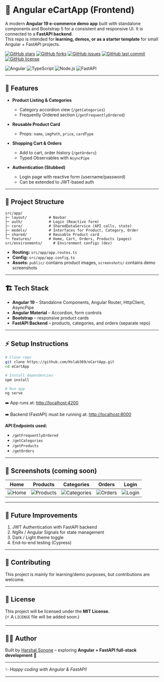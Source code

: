 # 🛒 Angular eCartApp (Frontend)

A modern **Angular 19 e-commerce demo app** built with standalone components and Bootstrap 5 for a consistent and responsive UI. It is connected to a **FastAPI backend**.  
This repo is intended for **learning, demos, or as a starter template** for small Angular + FastAPI projects.

[![GitHub stars](https://img.shields.io/github/stars/Hslab369/eCartApp?style=flat-square)](https://github.com/Hslab369/eCartApp/stargazers)
[![GitHub forks](https://img.shields.io/github/forks/Hslab369/eCartApp?style=flat-square)](https://github.com/Hslab369/eCartApp/network/members)
[![GitHub issues](https://img.shields.io/github/issues/Hslab369/eCartApp?style=flat-square)](https://github.com/Hslab369/eCartApp/issues)
[![GitHub last commit](https://img.shields.io/github/last-commit/Hslab369/eCartApp?style=flat-square)](https://github.com/Hslab369/eCartApp/commits/main)
[![GitHub license](https://img.shields.io/github/license/Hslab369/eCartApp?style=flat-square)](https://github.com/Hslab369/eCartApp/blob/main/LICENSE)

![Angular](https://img.shields.io/badge/Angular-19-DD0031?logo=angular&logoColor=white)
![TypeScript](https://img.shields.io/badge/TypeScript-5-blue?logo=typescript&logoColor=white)
![Node.js](https://img.shields.io/badge/Node.js-LTS-339933?logo=node.js&logoColor=white)
![FastAPI](https://img.shields.io/badge/FastAPI-Backend-009688?logo=fastapi&logoColor=white)

---

## 🚀 Features

* **Product Listing & Categories**

  * Category accordion view (`/getCategories`)
  * Frequently Ordered section (`/getFrequentlyOrdered`)

* **Reusable Product Card**

  * Props: `name`, `imgPath`, `price`, `cardType`

* **Shopping Cart & Orders**

  * Add to cart, order history (`/getOrders`)
  * Typed Observables with `AsyncPipe`

* **Authentication (Stubbed)**

  * Login page with reactive form (username/password)
  * Can be extended to JWT-based auth

---

## 📂 Project Structure

```
src/app/
├─ layout/          # Navbar
├─ auth/            # Login (Reactive form)
├─ core/            # SharedDataService (API calls, state)
├─ models/          # Interfaces for Product, Category, Order
├─ shared/          # Reusable Product card
└─ features/        # Home, Cart, Orders, Products (pages)
src/environments/     # Environment configs (dev)

```

* **Routing:** `src/app/app.routes.ts`
* **Config:** `src/app/app.config.ts`
* **Assets:** `public/` contains product images, `screenshots/` contains demo screenshots

---

## 🏗️ Tech Stack

* **Angular 19** – Standalone Components, Angular Router, HttpClient, AsyncPipe
* **Angular Material** – Accordion, form controls
* **Bootstrap** – responsive product cards
* **FastAPI Backend** – products, categories, and orders (separate repo)

---

## ⚡ Setup Instructions

```bash
# Clone repo
git clone https://github.com/Hslab369/eCartApp.git
cd eCartApp

# Install dependencies
npm install

# Run app
ng serve
```

➡️ App runs at: [http://localhost:4200](http://localhost:4200)

➡️ Backend (FastAPI) must be running at: [http://localhost:8000](http://localhost:8000)

**API Endpoints used:**

* `/getFrequentlyOrdered`
* `/getCategories`
* `/getProducts`
* `/getOrders`

---

## 📸 Screenshots (coming soon)

| Home                          | Products                              | Categories                                | Orders                            | Login                           |
| ----------------------------- | ------------------------------------- | ----------------------------------------- | --------------------------------- | ------------------------------- |
| ![Home](screenshots/home.png) | ![Products](screenshots/products.png) | ![Categories](screenshots/categories.png) | ![Orders](screenshots/orders.png) | ![Login](screenshots/login.png) |

---

## 🔮 Future Improvements

1. JWT Authentication with FastAPI backend
2. NgRx / Angular Signals for state management
3. Dark / Light theme toggle
4. End-to-end testing (Cypress)

---

## 🤝 Contributing

This project is mainly for learning/demo purposes, but contributions are welcome.

---

## 📜 License

This project will be licensed under the **MIT License**.  
(⚡ A `LICENSE` file will be added soon.)

---

## 👨‍💻 Author

Built by [Harshal Sonone](https://www.linkedin.com/in/harshal-sonone-910617231/) – exploring **Angular + FastAPI full-stack development** 🚀

---

✨ *Happy coding with Angular & FastAPI!*

---
